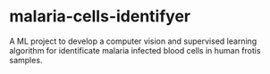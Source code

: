 # malaria-cells-identifyer
A ML project to develop a computer vision and supervised learning algorithm for identificate malaria infected blood cells in human frotis samples.

